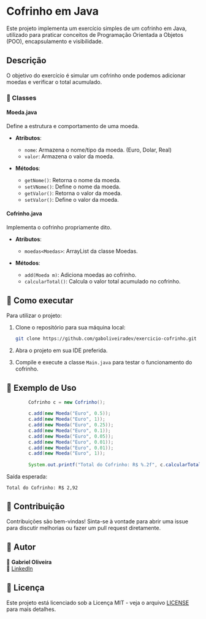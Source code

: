 # Cofrinho em Java

Este projeto implementa um exercício simples de um cofrinho em Java, utilizado para praticar conceitos de Programação Orientada a Objetos (POO), encapsulamento e visibilidade.

## Descrição

O objetivo do exercício é simular um cofrinho onde podemos adicionar moedas e verificar o total acumulado.

### 📌 Classes

#### Moeda.java
Define a estrutura e comportamento de uma moeda.

- **Atributos**:
  - `nome`: Armazena o nome/tipo da moeda. (Euro, Dolar, Real)
  - `valor`: Armazena o valor da moeda.

- **Métodos**:
  - `getNome()`: Retorna o nome da moeda.
  - `setVNome()`: Define o nome da moeda.
  - `getValor()`: Retorna o valor da moeda.
  - `setValor()`: Define o valor da moeda.

#### Cofrinho.java
Implementa o cofrinho propriamente dito.

- **Atributos**:
  - `moedas<Moedas>`: ArrayList da classe Moedas.

- **Métodos**:
  - `add(Moeda m)`: Adiciona moedas ao cofrinho.
  - `calcularTotal()`: Calcula o valor total acumulado no cofrinho.

## 🚀 Como executar

Para utilizar o projeto:

1. Clone o repositório para sua máquina local:
   ```bash
   git clone https://github.com/gaboliveiradev/exercicio-cofrinho.git
   ```

2. Abra o projeto em sua IDE preferida.

3. Compile e execute a classe `Main.java` para testar o funcionamento do cofrinho.

## 📌 Exemplo de Uso

```java
		Cofrinho c = new Cofrinho();
		
		c.add(new Moeda("Euro", 0.5));
		c.add(new Moeda("Euro", 1));
		c.add(new Moeda("Euro", 0.25));
		c.add(new Moeda("Euro", 0.1));
		c.add(new Moeda("Euro", 0.05));
		c.add(new Moeda("Euro", 0.01));
		c.add(new Moeda("Euro", 0.01));
		c.add(new Moeda("Euro", 1));
		
		System.out.printf("Total do Cofrinho: R$ %.2f", c.calcularTotal());
```

Saída esperada:
```
Total do Cofrinho: R$ 2,92
```

## 📌 Contribuição

Contribuições são bem-vindas! Sinta-se à vontade para abrir uma issue para discutir melhorias ou fazer um pull request diretamente.

## 📌 Autor

👤 **Gabriel Oliveira**  
🔗 [LinkedIn](https://www.linkedin.com/in/gabrielszoliveira/)

## 📌 Licença

Este projeto está licenciado sob a Licença MIT - veja o arquivo [LICENSE](LICENSE) para mais detalhes.
